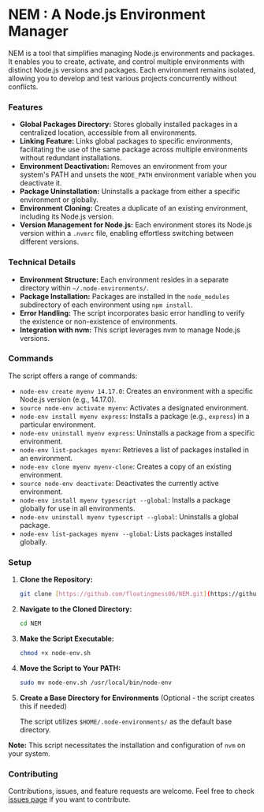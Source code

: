 # NEM : A Node.js Environment Manager

NEM is a tool that simplifies managing Node.js environments and packages. It enables you to create, activate, and control multiple environments with distinct Node.js versions and packages. Each environment remains isolated, allowing you to develop and test various projects concurrently without conflicts.

### Features

* **Global Packages Directory:** Stores globally installed packages in a centralized location, accessible from all environments.
* **Linking Feature:** Links global packages to specific environments, facilitating the use of the same package across multiple environments without redundant installations.
* **Environment Deactivation:** Removes an environment from your system's PATH and unsets the `NODE_PATH` environment variable when you deactivate it.
* **Package Uninstallation:** Uninstalls a package from either a specific environment or globally.
* **Environment Cloning:** Creates a duplicate of an existing environment, including its Node.js version.
* **Version Management for Node.js:** Each environment stores its Node.js version within a `.nvmrc` file, enabling effortless switching between different versions.

### Technical Details

* **Environment Structure:** Each environment resides in a separate directory within `~/.node-environments/`.
* **Package Installation:** Packages are installed in the `node_modules` subdirectory of each environment using `npm install`.
* **Error Handling:** The script incorporates basic error handling to verify the existence or non-existence of environments.
* **Integration with nvm:** This script leverages nvm to manage Node.js versions.

### Commands

The script offers a range of commands:

* `node-env create myenv 14.17.0`: Creates an environment with a specific Node.js version (e.g., 14.17.0).
* `source node-env activate myenv`: Activates a designated environment.
* `node-env install myenv express`: Installs a package (e.g., `express`) in a particular environment.
* `node-env uninstall myenv express`: Uninstalls a package from a specific environment.
* `node-env list-packages myenv`: Retrieves a list of packages installed in an environment.
* `node-env clone myenv myenv-clone`: Creates a copy of an existing environment.
* `source node-env deactivate`: Deactivates the currently active environment.
* `node-env install myenv typescript --global`: Installs a package globally for use in all environments.
* `node-env uninstall myenv typescript --global`: Uninstalls a global package.
* `node-env list-packages myenv --global`: Lists packages installed globally.

### Setup

1. **Clone the Repository:**
   ```bash
   git clone [https://github.com/floatingmess06/NEM.git](https://github.com/floatingmess06/NEM.git)
   ```

2. **Navigate to the Cloned Directory:**
   ```bash
   cd NEM
   ```

3. **Make the Script Executable:**
   ```bash
   chmod +x node-env.sh
   ```

4. **Move the Script to Your PATH:**
   ```bash
   sudo mv node-env.sh /usr/local/bin/node-env
   ```

5. **Create a Base Directory for Environments** (Optional - the script creates this if needed)

   The script utilizes `$HOME/.node-environments/` as the default base directory.

**Note:** This script necessitates the installation and configuration of `nvm` on your system.

### Contributing
Contributions, issues, and feature requests are welcome. Feel free to check [issues page](https://github.com/floatingmess06/NEM/issues) if you want to contribute.
